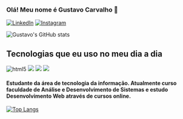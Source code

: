 ### Olá! Meu nome é Gustavo Carvalho 👋

[![LinkedIn](https://img.shields.io/badge/LinkedIn-0077B5?style=for-the-badge&logo=linkedin&logoColor=white)](https://www.linkedin.com/in/gustavo-carvalho-desenvolvedor/)
[![Instagram](https://img.shields.io/badge/Instagram-E4405F?style=for-the-badge&logo=instagram&logoColor=white)](https://www.instagram.com/gustavoc.dev/)

![Gustavo's GitHub stats](https://github-readme-stats.vercel.app/api?username=gustavoc-dev&show_icons=true&theme=dracula)

## Tecnologias que eu uso no meu dia a dia

<div>
    <img src="https://img.shields.io/badge/HTML5-E34F26?style=for-the-badge&logo=html5&logoColor=white" alt="html5"> 
    <img src="https://img.shields.io/badge/CSS3-1572B6?style=for-the-badge&logo=css3&logoColor=white">
    <img src="https://img.shields.io/badge/JavaScript-F7DF1E?style=for-the-badge&logo=javascript&logoColor=black">
    <img src="https://img.shields.io/badge/Node.js-43853D?style=for-the-badge&logo=node.js&logoColor=white">
</div>

#### Estudante da área de tecnologia  da informação. Atualmente curso faculdade de Análise e Desenvolvimento de Sistemas e estudo Desenvolvimento Web através de cursos online.


[![Top Langs](https://github-readme-stats.vercel.app/api/top-langs/?username=gustavoc-dev&layout=pie)](https://github.com/gustavoc-dev/github-readme-stats)

